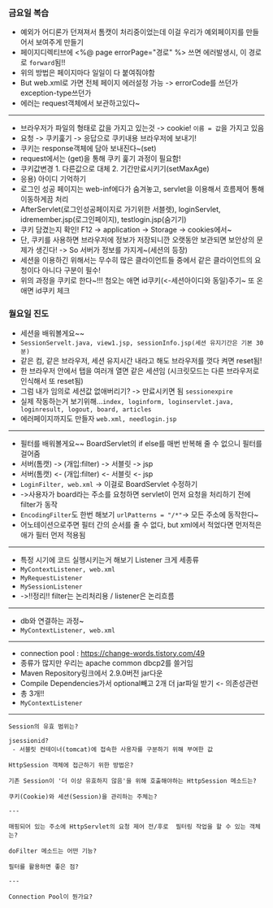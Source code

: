 ### 금요일 복습
- 예외가 어디론가 던져져서 톰캣이 처리중이었는데 이걸 우리가 예외페이지를 만들어서 보여주게 만들기
- 페이지디렉티브에 <%@ page errorPage="경로" %> 쓰면 에러발생시, 이 경로로 `forward`됨!!
- 위의 방법은 페이지마다 일일이 다 붙여줘야함
- But web.xml로 가면 전체 페이지 에러설정 가능 -> errorCode를 쓰던가 exception-type쓰던가
- 에러는 request객체에서 보관하고있다~
----
- 브라우저가 파일의 형태로 값을 가지고 있는것 -> cookie! `이름 = 값`을 가지고 있음
- 요청 -> 쿠키훑기 -> 응답으로 쿠키내용 브라우저에 보내기!
- 쿠키는 response객체에 담아 보내진다~(set)
- request에서는 (get)을 통해 쿠키 훑기 과정이 필요함!
- 쿠키값변경 1. 다른값으로 대체 2. 기간만료시키기(setMaxAge)
- 응용) 아이디 기억하기
- 로그인 성공 페이지는 web-inf에다가 숨겨놓고, servlet을 이용해서 흐름제어 통해 이동하게끔 처리
- AfterServlet(로그인성공페이지로 가기위한 서블렛), loginServlet, idremember.jsp(로그인페이지), testlogin.jsp(숨기기)
- 쿠키 담겼는지 확인! F12 -> application -> Storage -> cookies에서~
- 단, 쿠키를 사용하면 브라우저에 정보가 저장되니깐 오랫동안 보관되면 보안상의 문제가 생긴다! -> So 서버가 정보를 가지게~(세션의 등장)
- 세션을 이용하긴 위해서는 무수히 많은 클라이언트들 중에서 같은 클라이언트의 요청이다 아니다 구분이 필수!
- 위의 과정을 쿠키로 한다~!!! 첨오는 애면 id쿠키(<-세션아이디와 동일)주기~ 또 온애면 id쿠키 체크

### 월요일 진도
- 세션을 배워볼게요~~
- `SessionServelt.java, view1.jsp, sessionInfo.jsp(세션 유지기간은 기본 30분)`
- 같은 컴, 같은 브라우저, 세션 유지시간 내라고 해도 브라우저를 껏다 켜면 reset됨! 
- 한 브라우저 안에서 탭을 여러개 열면 같은 세션임 (시크릿모드는 다른 브라우저로 인식해서 또 reset됨)
- 그럼 내가 임의로 세션값 없애버리기? -> 만료시키면 됨 `sessionexpire`
- 실제 작동하는거 보기위해...`index, loginform, loginservlet.java, loginresult, logout, board, articles`
- 에러페이지까지도 만들자 `web.xml, needlogin.jsp`
----
- 필터를 배워볼게요~~ BoardServlet의 if else를 매번 반복해 줄 수 없으니 필터를 걸어줌
- 서버(톰캣) -> (개입:filter) -> 서블릿 -> jsp
- 서버(톰캣) <- (개입:filter) <- 서블릿 <- jsp
- `LoginFilter, web.xml` -> 이걸로 BoardServlet 수정하기
- ->사용자가 board라는 주소를 요청하면 servlet이 먼저 요청을 처리하기 전에 filter가 동작 
- `EncodingFilter`도 한번 해보기  `urlPatterns = "/*"`-> 모든 주소에 동작한다~
- 어노테이션으로주면 필터 간의 순서를 줄 수 없다, but xml에서 적었다면 먼저적은애가 필터 먼저 적용됨
----
- 특정 시기에 코드 실행시키는거 해보기 Listener 크게 세종류
- `MyContextListener, web.xml`
- `MyRequestListener`
- `MySessionListener`
- ->!!정리!! filter는 논리처리용 / listener은 논리흐름 
----
- db와 연결하는 과정~
- `MyContextListener, web.xml`
----
- connection pool : https://change-words.tistory.com/49
- 종류가 많지만 우리는 apache common dbcp2를 쓸거임
- Maven Repository링크에서 2.9.0버전 jar다운 
- Compile Dependencies가서 optional빼고 2개 더 jar파일 받기 <- 의존성관련
- 총 3개!!
- `MyContextListener`
----

	Session의 유효 범위는?
	
	jsessionid?
	 - 서블릿 컨테이너(tomcat)에 접속한 사용자를 구분하기 위해 부여한 값

	HttpSession 객체에 접근하기 위한 방법은?

	기존 Session이 '더 이상 유효하지 않음'을 위해 호출해야하는 HttpSession 메소드는?

	쿠키(Cookie)와 세션(Session)을 관리하는 주체는?
	
	---
	
	매핑되어 있는 주소에 HttpServlet의 요청 제어 전/후로  필터링 작업을 할 수 있는 객체는?
	
	doFilter 메소드는 어떤 기능?
	
	필터를 활용하면 좋은 점?
	
	---
	
	Connection Pool이 뭔가요?











